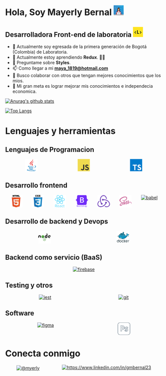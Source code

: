 # Hola, Soy Mayerly Bernal ![](/CoderWoman.jpg)

## Desarrolladora Front-end de laboratoria ![](/laboratoria.jpg)

- 🔭 Actualmente soy egresada de la primera generación de Bogotá (Colombia) de Laboratoria.
- 🌱 Actualmente estoy aprendiendo **Redux**. :ok_woman:
- 💬 Preguntame sobre **Styles**.
- 📫 Como llegar a mi  **maya_1819@hotmail.com**
- 👯 Busco colaborar con otros que tengan mejores conocimientos que los mios.
- :checkered_flag: Mi gran meta es lograr mejorar mis conocimientos e independecia economica.


[![Anurag's github stats](https://github-readme-stats.vercel.app/api?username=Gaye0523&show_icons=true&theme=dark)](https://github.com/Gaye0523/github-readme-stats)

[![Top Langs](https://github-readme-stats.vercel.app/api/top-langs/?username=Gaye0523&show_icons=true&theme=dark)](https://github.com/anuraghazra/github-readme-stats)


# Lenguajes y herramientas 

## Lenguajes de Programacion

<div style= "display:flex;
            flex-direction:row;
            flex-wrap:wrap;
            justify-content:space-around;">
<a href="https://www.java.com" target="_blank"> <img src="https://raw.githubusercontent.com/devicons/devicon/master/icons/java/java-original.svg" alt="java" width="40" height="40"/></a>
<a href="https://developer.mozilla.org/en-US/docs/Web/JavaScript" target="_blank"> <img src="https://raw.githubusercontent.com/devicons/devicon/master/icons/javascript/javascript-original.svg" alt="javascript" width="40" height="40"/> </a>
<a href="https://www.typescriptlang.org/" target="_blank"> <img src="https://raw.githubusercontent.com/devicons/devicon/master/icons/typescript/typescript-original.svg" alt="typescript" width="40" height="40"/> </a>
</div>

## Desarrollo frontend
<div style= "display:flex;
            flex-direction:row;
            flex-wrap:wrap;
            justify-content:space-around;">
<a href="https://www.w3.org/html/" target="_blank"> <img src="https://raw.githubusercontent.com/devicons/devicon/master/icons/html5/html5-original-wordmark.svg" alt="html5" width="40" height="40"/></a>
<a href="https://www.w3schools.com/css/" target="_blank"> <img src="https://raw.githubusercontent.com/devicons/devicon/master/icons/css3/css3-original-wordmark.svg" alt="css3" width="40" height="40"/></a> 
<a href="https://reactjs.org/" target="_blank"> <img src="https://raw.githubusercontent.com/devicons/devicon/master/icons/react/react-original-wordmark.svg" alt="react" width="40" height="40"/></a>
<a href="https://getbootstrap.com" target="_blank"> <img src="https://raw.githubusercontent.com/devicons/devicon/master/icons/bootstrap/bootstrap-plain-wordmark.svg" alt="bootstrap" width="40" height="40"/> </a>
<a href="https://redux.js.org" target="_blank"> <img src="https://raw.githubusercontent.com/devicons/devicon/master/icons/redux/redux-original.svg" alt="redux" width="40" height="40"/></a>
<a href="https://sass-lang.com" target="_blank"> <img src="https://raw.githubusercontent.com/devicons/devicon/master/icons/sass/sass-original.svg" alt="sass" width="40" height="40"/></a>
<a href="https://babeljs.io/" target="_blank"> <img src="https://www.vectorlogo.zone/logos/babeljs/babeljs-icon.svg" alt="babel" width="40" height="40"/></a>
</div>

## Desarrollo de backend y Devops  
<div style= "display:flex;
            flex-direction:row;
            flex-wrap:wrap;
            justify-content:space-around;">
<a href="https://nodejs.org" target="_blank"> <img src="https://raw.githubusercontent.com/devicons/devicon/master/icons/nodejs/nodejs-original-wordmark.svg" alt="nodejs" width="40" height="40"/></a>
<a href="https://www.docker.com/" target="_blank"> <img src="https://raw.githubusercontent.com/devicons/devicon/master/icons/docker/docker-original-wordmark.svg" alt="docker" width="40" height="40"/></a> 
</div>

## Backend como servicio (BaaS)
<div style= "display:flex;
            flex-direction:row;
            flex-wrap:wrap;
            justify-content:space-around;">
<a href="https://firebase.google.com/" target="_blank"> <img src="https://www.vectorlogo.zone/logos/firebase/firebase-icon.svg" alt="firebase" width="40" height="40"/> </a> 
</div>

## Testing y otros
<div style= "display:flex;
            flex-direction:row;
            flex-wrap:wrap;
            justify-content:space-around;">
<a href="https://jestjs.io" target="_blank"> <img src="https://www.vectorlogo.zone/logos/jestjsio/jestjsio-icon.svg" alt="jest" width="40" height="40"/></a>
 <a href="https://git-scm.com/" target="_blank"> <img src="https://www.vectorlogo.zone/logos/git-scm/git-scm-icon.svg" alt="git" width="40" height="40"/> </a> 
</div>

## Software
<div style= "display:flex;
            flex-direction:row;
            flex-wrap:wrap;
            justify-content:space-around;">
<a href="https://www.figma.com/" target="_blank"> <img src="https://www.vectorlogo.zone/logos/figma/figma-icon.svg" alt="figma" width="40" height="40"/> </a>
<a href="https://www.photoshop.com/en" target="_blank"> <img src="https://raw.githubusercontent.com/devicons/devicon/master/icons/photoshop/photoshop-line.svg" alt="photoshop" width="40" height="40"/> </a> 
</div>

# Conecta conmigo
<div style= "display:flex;
            flex-direction:row;
            flex-wrap:wrap;
            justify-content:space-around;">
<a href="https://twitter.com/@myerly" target="blank"><img align="center" src="https://cdn.jsdelivr.net/npm/simple-icons@3.0.1/icons/twitter.svg" alt="@myerly" height="40" width="40" /></a>
<a href="https://linkedin.com/in/https://www.linkedin.com/in/gmbernal23" target="blank"><img src="https://cdn.jsdelivr.net/npm/simple-icons@3.0.1/icons/linkedin.svg" alt="https://www.linkedin.com/in/gmbernal23" height="40" width="40" /></a>
</div>
